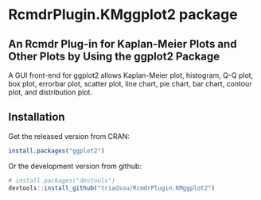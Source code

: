 
# RcmdrPlugin.KMggplot2 package


## An Rcmdr Plug-in for Kaplan-Meier Plots and Other Plots by Using the ggplot2 Package

A GUI front-end for ggplot2 allows Kaplan-Meier plot, histogram, Q-Q plot, box plot, errorbar plot, scatter plot, line chart, pie chart, bar chart, contour plot, and distribution plot.


## Installation

Get the released version from CRAN:

```R
install.packages("ggplot2")
```

Or the development version from github:

```R
# install.packages("devtools")
devtools::install_github("triadsou/RcmdrPlugin.KMggplot2")
```

